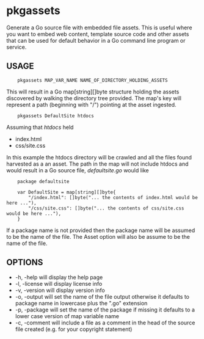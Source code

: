 
# pkgassets

Generate a Go source file with embedded file assets. This is useful where you want to embed web content,
template source code and other assets that can be used for default behavior in a Go command line program
or service.

## USAGE

```
    pkgassets MAP_VAR_NAME NAME_OF_DIRECTORY_HOLDING_ASSETS
```

This will result in a Go map[string][]byte structure holding the assets discovered by walking the directory
tree provided. The map's key will represent a path (beginning with "/") pointing at the asset ingested.

```shell
    pkgassets DefaultSite htdocs
```

Assuming that _htdocs_ held

+ index.html
+ css/site.css

In this example the htdocs directory will be crawled and all the files found harvested as a an asset. The
path in the map will not include htdocs and would result in a Go source file, _defaultsite.go_ would like

```
    package defaultsite

    var DefaultSite = map[string][]byte{
        "/index.html": []byte("... the contents of index.html would be here ..."),
        "/css/site.css": []byte("... the contents of css/site.css would be here ..."),
    }
```

If a package name is not provided then the package name will be assumed to be the name of the file. The
Asset option will also be assume to be the name of the file.

## OPTIONS

+ -h, -help will display the help page
+ -l, -license will display license info
+ -v, -version will display version info
+ -o, -output will set the name of the file output otherwise it defaults to package name in lowercase plus the ".go" extension
+ -p, -package will set the name of the package if missing it defaults to a lower case version of map variable name
+ -c, -comment will include a file as a comment in the head of the source file created (e.g. for your copyright statement)




